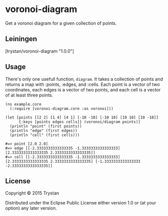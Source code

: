 # voronoi-diagram

Get a voronoi diagram for a given collection of points.

## Leiningen

[trystan/voronoi-diagram "1.0.0"]

## Usage

There's only one usefull function, `diagram`. It takes a collection of points and returns a map with :points, :edges, and :cells. Each point is a vector of two coordinates, each edges is a vector of two points, and each cell is a vector of at least three points.

    (ns example.core
      (:require [voronoi-diagram.core :as voronoi]))

    (let [points [[2 2] [1 4] [4 1] [-10 -10] [-10 10] [10 10] [10 -10]]
          {:keys [points edges cells]} (voronoi/diagram points)]
      (println "point" (first points))
      (println "edge" (first edges))
      (println "cell" (first cells)))

    #=> point [2.0 2.0]
    #=> edge [[-2.3333333333333335 -1.3333333333333333] [2.3333333333333335 2.3333333333333335]]
    #=> cell [[-2.3333333333333335 -1.3333333333333333] [2.3333333333333335 2.3333333333333335] [-1.3333333333333333 -2.3333333333333335]]


## License

Copyright © 2015 Trystan

Distributed under the Eclipse Public License either version 1.0 or (at
your option) any later version.
